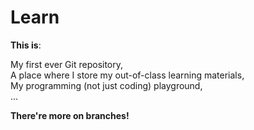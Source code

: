 # Learn

**This is**:

My first ever Git repository,  
A place where I store my out-of-class learning materials,  
My programming (not just coding) playground,  
...  

**There're more on branches!**
